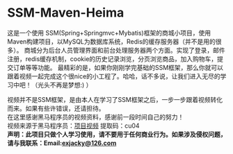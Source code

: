 # SSM-Maven-Heima
这是一个使用 SSM(Spring+Springmvc+Mybatis)框架的商城小项目，使用Maven构建项目，以MySQL为数据库系统，Redis的缓存服务器（并不是用的很多）。
商城分为后台人员管理界面和前台处理服务器两个方面。实现了登录，邮件注册，redis缓存机制，cookie的历史记录浏览，分页浏览商品，加入购物车，提交订单等等功能。
最精彩的是，如果你刚刚学完基础的SSM框架，那么你就可以跟着视频一起完成这个很nice的小工程了。哈哈，话不多说，让我们进入无尽的学习中吧！（光头不再是梦想:) ）
  
视频并不是SSM框架，是由本人在学习了SSM框架之后，一步一步跟着视频转化而来。如果有些许错误，还请担待。<br>
在这里感谢黑马程序员的视频资料，感谢前一段时间自己的努力！<br>
视频来源于黑马程序员：[项目视频](https://pan.baidu.com/s/1dz6u2OAGRtSSzcp2woHVXA )  提取码：cu04 <br>
 **声明：此项目只做个人学习使用，请不要用于任何商业行为。如果涉及侵权问题，请与我联系：Email:<exjacky@126.com>**

